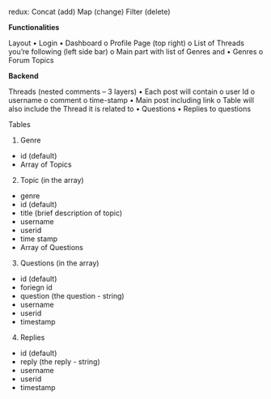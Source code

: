 redux:
Concat (add)
Map (change)
Filter (delete)


**Functionalities**

Layout
•	Login
•	Dashboard
  o	Profile Page (top right)
  o	List of Threads you’re following (left side bar)
  o	Main part with list of Genres and
•	Genres
  o	Forum Topics


**Backend**

Threads (nested comments – 3 layers)
•	Each post will contain
  o	user Id
  o	username
  o	comment
  o	time-stamp
•	Main post including link
  o	Table will also include the Thread it is related to
•	Questions
•	Replies to questions


Tables

1. Genre 
  - id (default)
  - Array of Topics
2. Topic (in the array)
  - genre
  - id (default)
  - title (brief description of topic)
  - username
  - userid
  - time stamp
  - Array of Questions
3. Questions (in the array)
  - id (default)
  - foriegn id
  - question (the question - string)
  - username
  - userid
  - timestamp

4. Replies
  - id (default)
  - reply (the reply - string)
  - username
  - userid
  - timestamp